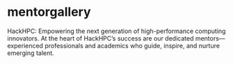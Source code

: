 # mentorgallery
HackHPC: Empowering the next generation of high-performance computing innovators. At the heart of HackHPC’s success are our dedicated mentors—experienced professionals and academics who guide, inspire, and nurture emerging talent.
